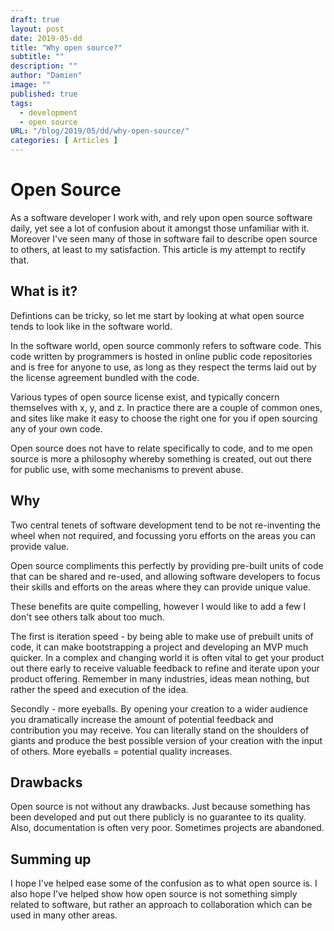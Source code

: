 ```yaml
---
draft: true
layout: post
date: 2019-05-dd
title: "Why open source?"
subtitle: ""
description: ""
author: "Damien"
image: ""
published: true
tags:
  - development
  - open source
URL: "/blog/2019/05/dd/why-open-source/"
categories: [ Articles ]
---
```


# Open Source

As a software developer I work with, and rely upon open source software daily, yet see a lot of confusion about it amongst those unfamiliar with it. Moreover I've seen many of those in software fail to describe open source to others, at least to my satisfaction. This article is my attempt to rectify that.

## What is it?

Defintions can be tricky, so let me start by looking at what open source tends to look like in the software world. 

In the software world, open source commonly refers to software code. This code written by programmers is hosted in online public code repositories and is free for anyone to use, as long as they respect the terms laid out by the license agreement bundled with the code. 

Various types of open source license exist, and typically concern themselves with x, y, and z. In practice there are a couple of common ones, and sites like []() make it easy to choose the right one for you if open sourcing any of your own code.

Open source does not have to relate specifically to code, and to me open source is more a philosophy whereby something is created, out out there for public use, with some mechanisms to prevent abuse.

## Why

Two central tenets of software development tend to be not re-inventing the wheel when not required, and focussing yoru efforts on the areas you can provide value.

Open source compliments this perfectly by providing pre-built units of code that can be shared and re-used, and allowing software developers to focus their skills and efforts on the areas where they can provide unique value. 

These benefits are quite compelling, however I would like to add a few I don't see others talk about too much.

The first is iteration speed - by being able to make use of prebuilt units of code, it can make bootstrapping a project and developing an MVP much quicker. In a complex and changing world it is often vital to get your product out there early to receive valuable feedback to refine and iterate upon your product offering. Remember in many industries, ideas mean nothing, but rather the speed and execution of the idea.

Secondly - more eyeballs. By opening your creation to a wider audience you dramatically increase the amount of potential feedback and contribution you may receive. You can literally stand on the shoulders of giants and produce the best possible version of your creation with the input of others. More eyeballs = potential quality increases.

## Drawbacks

Open source is not without any drawbacks. Just because something has been developed and put out there publicly is no guarantee to its quality. Also, documentation is often very poor. Sometimes projects are abandoned.

## Summing up

I hope I've helped ease some of the confusion as to what open source is. I also hope I've helped show how open source is not something simply related to software, but rather an approach to collaboration which can be used in many other areas.